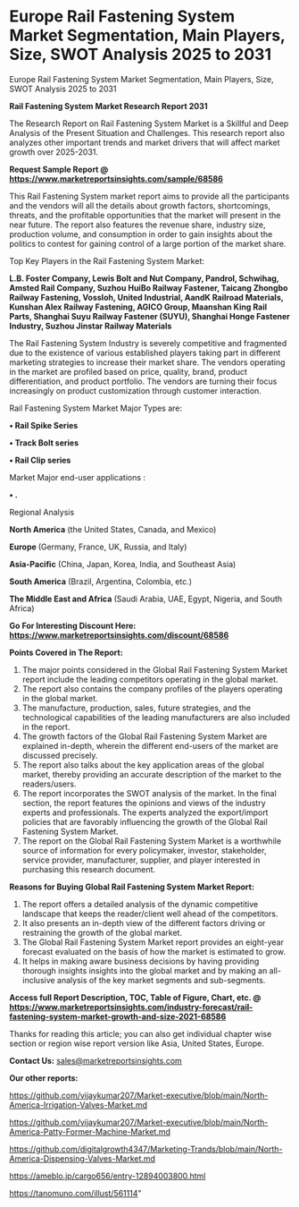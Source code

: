 # Europe Rail Fastening System Market Segmentation, Main Players, Size, SWOT Analysis 2025 to 2031
Europe Rail Fastening System Market Segmentation, Main Players, Size, SWOT Analysis 2025 to 2031

<strong>Rail Fastening System Market Research Report 2031</strong>

The Research Report on Rail Fastening System Market is a Skillful and Deep Analysis of the Present Situation and Challenges. This research report also analyzes other important trends and market drivers that will affect market growth over 2025-2031.

<strong>Request Sample Report @ <a href=https://www.marketreportsinsights.com/sample/68586>https://www.marketreportsinsights.com/sample/68586</a></strong>

This Rail Fastening System market report aims to provide all the participants and the vendors will all the details about growth factors, shortcomings, threats, and the profitable opportunities that the market will present in the near future. The report also features the revenue share, industry size, production volume, and consumption in order to gain insights about the politics to contest for gaining control of a large portion of the market share.

Top Key Players in the Rail Fastening System Market:

<strong>L.B. Foster Company, Lewis Bolt and Nut Company, Pandrol, Schwihag, Amsted Rail Company, Suzhou HuiBo Railway Fastener, Taicang Zhongbo Railway Fastening, Vossloh, United Industrial, AandK Railroad Materials, Kunshan Alex Railway Fastening, AGICO Group, Maanshan King Rail Parts, Shanghai Suyu Railway Fastener (SUYU), Shanghai Honge Fastener Industry, Suzhou Jinstar Railway Materials</strong>

The Rail Fastening System Industry is severely competitive and fragmented due to the existence of various established players taking part in different marketing strategies to increase their market share. The vendors operating in the market are profiled based on price, quality, brand, product differentiation, and product portfolio. The vendors are turning their focus increasingly on product customization through customer interaction.

Rail Fastening System Market Major Types are:

<strong>• Rail Spike Series

• Track Bolt series

• Rail Clip series</strong>

Market Major end-user applications :

<strong>• .</strong>

Regional Analysis

</u><strong><b>North America</b></strong> (the United States, Canada, and Mexico)

<strong><b>Europe </b></strong>(Germany, France, UK, Russia, and Italy)

<strong><b>Asia-Pacific</b></strong> (China, Japan, Korea, India, and Southeast Asia)

<strong><b>South America</b></strong> (Brazil, Argentina, Colombia, etc.)

<strong><b>The Middle East and Africa</b></strong> (Saudi Arabia, UAE, Egypt, Nigeria, and South Africa)

<strong>Go For Interesting Discount Here: <a href=https://www.marketreportsinsights.com/discount/68586>https://www.marketreportsinsights.com/discount/68586</a></strong>

<strong>Points Covered in The Report:</strong>
<ol>
  <li>The major points considered in the Global Rail Fastening System Market report include the leading competitors operating in the global market.</li>
  <li>The report also contains the company profiles of the players operating in the global market.</li>
  <li>The manufacture, production, sales, future strategies, and the technological capabilities of the leading manufacturers are also included in the report.</li>
  <li>The growth factors of the Global Rail Fastening System Market are explained in-depth, wherein the different end-users of the market are discussed precisely.</li>
  <li>The report also talks about the key application areas of the global market, thereby providing an accurate description of the market to the readers/users.</li>
  <li>The report incorporates the SWOT analysis of the market. In the final section, the report features the opinions and views of the industry experts and professionals. The experts analyzed the export/import policies that are favorably influencing the growth of the Global Rail Fastening System Market.</li>
  <li>The report on the Global Rail Fastening System Market is a worthwhile source of information for every policymaker, investor, stakeholder, service provider, manufacturer, supplier, and player interested in purchasing this research document.</li>
</ol>
<strong>Reasons for Buying Global Rail Fastening System Market Report:</strong>

<ol>
  <li>The report offers a detailed analysis of the dynamic competitive landscape that keeps the reader/client well ahead of the competitors.</li>
  <li>It also presents an in-depth view of the different factors driving or restraining the growth of the global market.</li>
  <li>The Global Rail Fastening System Market report provides an eight-year forecast evaluated on the basis of how the market is estimated to grow.</li>
  <li>It helps in making aware business decisions by having providing thorough insights insights into the global market and by making an all-inclusive analysis of the key market segments and sub-segments.</li>
</ol>
<strong>Access full Report Description, TOC, Table of Figure, Chart, etc. @ <a href=https://www.marketreportsinsights.com/industry-forecast/rail-fastening-system-market-growth-and-size-2021-68586>https://www.marketreportsinsights.com/industry-forecast/rail-fastening-system-market-growth-and-size-2021-68586</a></strong>


Thanks for reading this article; you can also get individual chapter wise section or region wise report version like Asia, United States, Europe.

<strong>Contact Us:</strong>
sales@marketreportsinsights.com

<strong>Our other reports:</strong>

<a href=https://github.com/vijaykumar207/Market-executive/blob/main/North-America-Irrigation-Valves-Market.md>https://github.com/vijaykumar207/Market-executive/blob/main/North-America-Irrigation-Valves-Market.md</a>

<a href=https://github.com/vijaykumar207/Market-executive/blob/main/North-America-Patty-Former-Machine-Market.md>https://github.com/vijaykumar207/Market-executive/blob/main/North-America-Patty-Former-Machine-Market.md</a>

<a href=https://github.com/digitalgrowth4347/Marketing-Trands/blob/main/North-America-Dispensing-Valves-Market.md>https://github.com/digitalgrowth4347/Marketing-Trands/blob/main/North-America-Dispensing-Valves-Market.md</a>

<a href=https://ameblo.jp/cargo656/entry-12894003800.html>https://ameblo.jp/cargo656/entry-12894003800.html</a>

<a href=https://tanomuno.com/illust/561114>https://tanomuno.com/illust/561114</a>"
